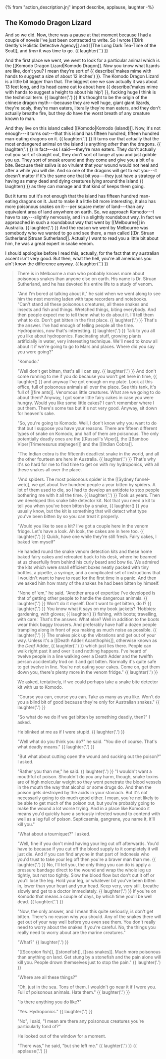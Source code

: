 {% from "action_description.jnj" import describe, applause, laughter -%}

## The Komodo Dragon Lizard

And so we did. Now, there was a pause at that moment because I had a couple of
novels I've just been contracted to write. So I wrote
[[Dirk Gently's Holistic Detective Agency]] and
[[The Long Dark Tea-Time of the Soul]], and *then* it was time to go.
{{ laughter('.') }}

And the first place we went, we went to look for a particular
animal which is the [[Komodo Dragon Lizard|Komodo Dragon]]. Now you know
what lizards are like, don't you? I mean they're sort of
{{ describe('makes mime with hands to suggest a size of about 12 inches') }}.
The Komodo Dragon Lizard is a little bit bigger than that. The biggest
one we saw actually it
was about 13 feet long, and its head came out to about here
{{ describe('makes mime with hands to suggest a height to about his hip') }},
fucking huge I think is the technical term. {{ laughter('.') }}
It's thought to be the origin of the chinese dragon myth---because they
are well huge, giant giant lizards, they're scaly, they're man eaters,
literally they're man eaters, and they don't actually breathe fire, but they
*do* have the worst breath of any creature known to man.

And they live on this island called [[Komodo|Komodo (island)]].
Now, it's not enough---it turns out---that this island has fifteen hundred,
fifteen hundred man-eating dragons on it. {{ laughter('.') }}
It turns our that actually that the most endangered animal on the
island is anything *other* than the dragons. {{ laughter('.') }}
In fact---as I said---they're man eaters. They don't actually eat you sort
of straight out, they don't sort of lunge at you and just gobble you up.
They sort of sneak around and they come and give you a bit of a bite.
Because their saliva is so virulent that
your wound would not heal and after a while you will die. And so one of the
dragons will get to eat you---it doesn't matter if it's the same one that bit
you---they just have a strategy of having as many dead and dying creatures
lying around the island {{ laughter() }} as they can manage
and that kind of keeps them going.

But it turns out it's not enough that the island has fifteen hundred
man-eating dragons on it. Just to make it a little bit more interesting, it
also has more poisonous snakes on it---per square meter of land---than any
equivalent area of land anywhere on earth. So, we approach Komodo---I have to
say---slightly nervously, and in a slightly roundabout way. In fact we
approached in such a roundabout way that went by [[Melbourne]] in Australia.
{{ laughter('.') }} And the reason we went by Melbourne was somebody who we wanted
to go and see there, a man called [[Dr. Struan Sutherland|Struan Sutherland]].
Actually I want to read you a little bit about him, he was a great expert in
snake venom.

I should apologise before I read this, actually, for the fact that
my australian accent isn't very good. But then, what the hell, you're
all americans you ain't know the difference anyway. {{ laughter('.') }}

> There is in Melbourne a man who probably knows more about poisonous snakes
> than anyone else on earth. His name is Dr. Struan Sutherland, and he has
> devoted his entire life to a study of venom.
>
> "And I'm bored at talking about it," he said when we went along to see him
> the next morning laden with tape recorders and notebooks. "Can't stand
> all these poisonous creatures, all these snakes and insects and fish and
> things. Wretched things, biting everybody. And then people expect me to
> tell them what to do about it. I'll tell them what to do. Don't get bitten
> in the first place. {{ laughter('.') }} That's the answer. I've had enough of
> telling people all the time. Hydroponics, now that's interesting.
> {{ laughter('.') }} Talk to you all you like about hydroponics. Fascinating stuff,
> growing plants artificially in water, very interesting technique. We'll need
> to know all about it if we're going to go to Mars and places. Where did you
> say you were going?"
>
> "Komodo."
>
> "Well don't get bitten, that's all I can say. {{ laughter('.') }} And don't come
> running to me if you do because you won't get here in time, {{ laughter() }} and
> anyway I've got enough on my plate. Look at this office, full of poisonous
> animals all over the place. See this tank, it's full of [[fire ants]]. Venomous
> little creatures. What are we going to do about them? Anyway, I got some
> little fairy cakes in case you were hungry. Would you like some little cakes?
> I can't remember where I put them. There's some tea but it's not very good.
> Anyway, sit down for heaven's sake.
>
> "So, you're going to Komodo. Well, I don't know why you want to do that but I
> suppose you have your reasons. There are fifteen different types of snake on
> Komodo, and half of them are poisonous. The only potentially deadly ones are
> the [[Russell's Viper]], the [[Bamboo Viper|Trimeresurus stejnegeri]]
> and the [[Indian Cobra]].
>
> "The Indian cobra is the fifteenth deadliest snake in the world, and all the
> other fourteen are here in Australia. {{ laughter('.') }} That's why it's so hard
> for me to find time to get on with my hydroponics, with all these snakes all
> over the place.
>
> "And spiders. The most poisonous spider is the [[Sydney funnel-web]], we get
> about five hundred people a year bitten by spiders. A lot of them used to
> die, so I had to develop an antidote to stop people bothering me with it all
> the time. {{ laughter('.') }} Took us years. Then we developed this snake bite
> detector kit. Not that you need a kit to tell you when you've been bitten by
> a snake, {{ laughter() }} you usually know, but the kit is something that will
> detect what type you've been bitten by so you can treat it properly.
>
> "Would you like to see a kit? I've got a couple here in the venom fridge.
> Let's have a look. Ah look, the cakes are in here too. {{ laughter('.') }} Quick,
> have one while they're still fresh. Fairy cakes, I baked ’em myself"
>
> He handed round the snake venom detection kits and these home baked fairy
> cakes and retreated back to his desk, where he beamed at us cheerfully from
> behind his curly beard and bow tie. We admired the kits which were small
> efficient boxes neatly packed with tiny bottles, a pipette, a syringe, and a
> complicated set of instructions that I wouldn't want to have to read for the
> first time in a panic. And then we asked him how many of the snakes he had
> been bitten by himself.
>
> "None of ’em," he said. "Another area of expertise I've developed is that
> of getting other people to handle the dangerous animals. {{ laughter('.') }} Won't
> do it myself. Don't want to get bitten, do I? {{ laughter('.') }} You know what it
> says on my book jackets? 'Hobbies: gardening, with gloves; {{ laughter() }}
> fishing, with boots; travelling, with care.' That's the answer. What else?
> Well in addition to the boots wear thick baggy trousers. And preferably have
> half a dozen people trampling along in front of you making as much noise as
> possible. {{ laughter('.') }} The snakes pick up the vibrations and get out of your
> way. Unless it's a [[Death Adder|Acanthophis]], otherwise known as the
> *Deaf* Adder, {{ laughter('.') }} which just lies there. People can walk right past
> it and over it and nothing happens. I've heard of twelve people in a line
> walking over a Death Adder and the twelfth person accidentally trod on it
> and got bitten. Normally it's quite safe to get twelve in line. You're not
> eating your cakes. Come on, get them down you, there's plenty more in the
> venom fridge." {{ laughter('.') }}
>
> We asked, tentatively, if we could perhaps take a snake bite detector kit with
> us to Komodo.
>
> "Course you can, course you can. Take as many as you like. Won't do you a
> blind bit of good because they're only for Australian snakes." {{ laughter('.') }}
>
> "So what do we do if we get bitten by something deadly, then?" I asked.
>
> He blinked at me as if I were stupid. {{ laughter('.') }}
>
> "Well what do you think you do?" he said. "You die of course. That's what
> deadly means." {{ laughter('.') }}
>
> "But what about cutting open the wound and sucking out the poison?"
> I asked.
>
> "Rather you than me," he said. {{ laughter('.') }} "I wouldn't want a mouthful
> of poison. Shouldn't do you any harm, though, snake toxins are of high
> molecular weight so they wont penetrate the blood vessels in the mouth the
> way that alcohol or some drugs do. And then the poison gets destroyed by the
> acids in your stomach. But it's not necessarily going to do much good either.
> I mean, you're not likely to be able to get much of the poison out, but
> you're probably going to make the wound a lot worse trying. And in a place
> like Komodo it means you'd quickly have a seriously infected wound to contend
> with well as a leg full of poison. Septicaemia, gangrene, you name it,
> it'll kill you."
>
> "What about a tourniquet?" I asked.
>
> "Well, fine if you don't mind having your leg cut off afterwards. You'd have
> to because if you cut off the blood supply to it completely it will just die.
> And if you can find anyone in that part of Indonesia who you'd trust to take
> your leg off then you're a braver man than me. {{ laughter('.') }} No, I'll tell
> you, the only thing you can do is apply a pressure bandage direct to the
> wound and wrap the whole leg up tightly, but not too tightly. Slow the blood
> flow but don't cut it off or you'll lose the leg. Hold your leg, or whatever
> bit you've been bitten in, lower than your heart and your head. Keep very,
> very still, breathe slowly and get to a doctor immediately. {{ laughter('.') }}
> If you're on Komodo that means a couple of days, by which time you'll be well
> dead. {{ laughter('.') }}
>
> "Now, the only answer, and I mean this quite seriously, is don't get bitten.
> There's no reason why you should. Any of the snakes there will get out of
> your way well before you even see them. You don't really need to worry about
> the snakes if you're careful. No, the things you really need to worry about
> are the marine creatures."
>
> "What?" {{ laughter('.') }}
>
> "[[Scorpion fish]], [[stonefish]], [[sea snakes]]. Much more poisonous than
> anything on land. Get stung by a stonefish and the pain alone will kill you.
> People drown themselves just to stop the pain." {{ laughter('.') }}
>
> "Where are all these things?"
>
> "Oh, just in the sea. Tons of them. I wouldn't go near it if I were you.
> Full of poisonous animals. Hate them." {{ laughter('.') }}
>
> "Is there anything you do like?"
>
> "Yes. Hydroponics." {{ laughter('.') }}
>
> "No", I said, "I mean are there any poisonous creatures you're
> particularly fond of?"
>
> He looked out of the window for a moment.
>
> "There was," he said, "but she left me." {{ laughter('.') }} {{ applause('.') }}
